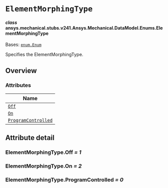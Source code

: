 # `ElementMorphingType`



#### *class* ansys.mechanical.stubs.v241.Ansys.Mechanical.DataModel.Enums.ElementMorphingType

Bases: [`enum.Enum`](https://docs.python.org/3/library/enum.html#enum.Enum)

Specifies the ElementMorphingType.

<!-- !! processed by numpydoc !! -->

<a id="overview"></a>

## Overview

### Attributes

| Name |
| ------------------------------------------------------------------------------------------------------------------------------------------ |
| [`Off`](../../../../../v242/Ansys/Mechanical/DataModel/Enums/ElementMorphingType.md#ElementMorphingType.Off) |
| [`On`](../../../../../v242/Ansys/Mechanical/DataModel/Enums/ElementMorphingType.md#ElementMorphingType.On) |
| [`ProgramControlled`](../../../../../v242/Ansys/Mechanical/DataModel/Enums/ElementMorphingType.md#ElementMorphingType.ProgramControlled) |

<a id="attribute-detail"></a>

## Attribute detail

<a id="ElementMorphingType.Off"></a>

### ElementMorphingType.Off *= 1*

<a id="ElementMorphingType.On"></a>

### ElementMorphingType.On *= 2*

<a id="ElementMorphingType.ProgramControlled"></a>

### ElementMorphingType.ProgramControlled *= 0*



